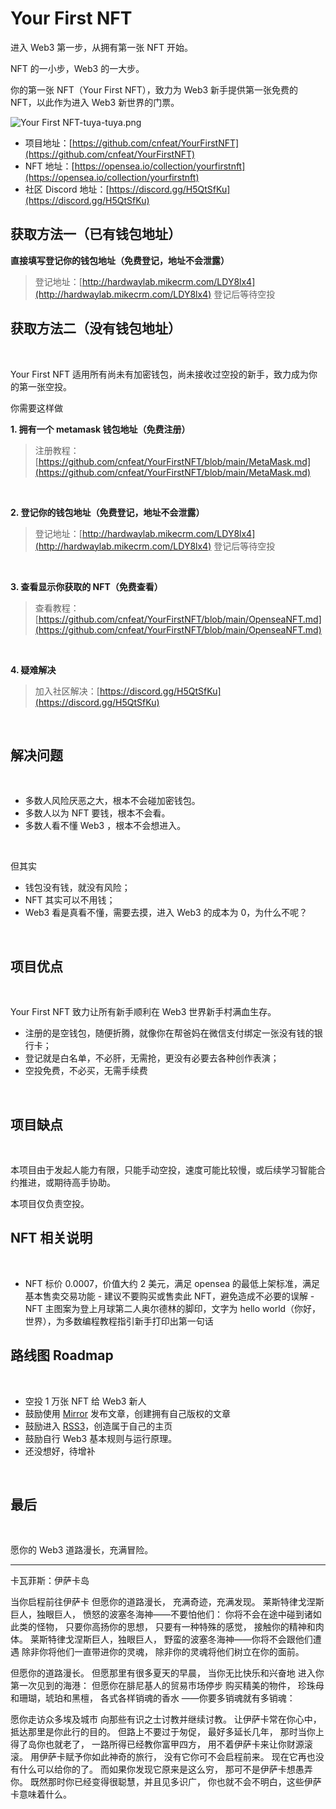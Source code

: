 # Your First NFT


进入 Web3 第一步，从拥有第一张 NFT 开始。
​

NFT 的一小步，Web3  的一大步。
​

你的第一张 NFT（Your First NFT），致力为 Web3 新手提供第一张免费的 NFT，以此作为进入 Web3 新世界的门票。
​

![Your First NFT-tuya-tuya.png](https://s2.loli.net/2022/02/15/ODfyE3PHt4WQA7U.png)
[
](http://hardwaylab.mikecrm.com/LDY8lx4)

- 项目地址：[https://github.com/cnfeat/YourFirstNFT](https://github.com/cnfeat/YourFirstNFT)
- NFT 地址：[https://opensea.io/collection/yourfirstnft](https://opensea.io/collection/yourfirstnft)
- 社区 Discord 地址：[https://discord.gg/H5QtSfKu](https://discord.gg/H5QtSfKu)



## 获取方法一（已有钱包地址）


**直接填写登记你的钱包地址（免费登记，地址不会泄露）**
​

> 登记地址：[http://hardwaylab.mikecrm.com/LDY8lx4](http://hardwaylab.mikecrm.com/LDY8lx4)
> 登记后等待空投



## 获取方法二（没有钱包地址）
​

Your First NFT 适用所有尚未有加密钱包，尚未接收过空投的新手，致力成为你的第一张空投。
​

你需要这样做
​

**1. 拥有一个 metamask 钱包地址（免费注册）**
​

> 注册教程：[https://github.com/cnfeat/YourFirstNFT/blob/main/MetaMask.md](https://github.com/cnfeat/YourFirstNFT/blob/main/MetaMask.md)

​

**2. 登记你的钱包地址（免费登记，地址不会泄露）**
​

> 登记地址：[http://hardwaylab.mikecrm.com/LDY8lx4](http://hardwaylab.mikecrm.com/LDY8lx4)
> 登记后等待空投

​

**3. 查看显示你获取的 NFT（免费查看）**
​
> 查看教程：[https://github.com/cnfeat/YourFirstNFT/blob/main/OpenseaNFT.md](https://github.com/cnfeat/YourFirstNFT/blob/main/OpenseaNFT.md)

​


**4. 疑难解决**


> 加入社区解决：[https://discord.gg/H5QtSfKu](https://discord.gg/H5QtSfKu)

​

## 解决问题
​


- 多数人风险厌恶之大，根本不会碰加密钱包。
- 多数人以为 NFT 要钱，根本不会看。
- 多数人看不懂 Web3 ，根本不会想进入。

​

但其实
​


- 钱包没有钱，就没有风险；
- NFT 其实可以不用钱；
- Web3 看是真看不懂，需要去摸，进入 Web3 的成本为 0，为什么不呢？

​

## 项目优点
​

Your First NFT 致力让所有新手顺利在 Web3 世界新手村满血生存。
​


- 注册的是空钱包，随便折腾，就像你在帮爸妈在微信支付绑定一张没有钱的银行卡；
- 登记就是白名单，不必肝，无需抢，更没有必要去各种创作表演；
- 空投免费，不必买，无需手续费

​

## 项目缺点
​

本项目由于发起人能力有限，只能手动空投，速度可能比较慢，或后续学习智能合约推进，或期待高手协助。
​

本项目仅负责空投。
​

## NFT 相关说明
​

- NFT 标价 0.0007，价值大约 2 美元，满足 opensea 的最低上架标准，满足基本售卖交易功能
​- 建议不要购买或售卖此 NFT，避免造成不必要的误解
​- NFT 主图案为登上月球第二人奥尔德林的脚印，文字为 hello world（你好，世界），为多数编程教程指引新手打印出第一句话
​

## 路线图 Roadmap 
​


- 空投 1 万张 NFT 给 Web3 新人
- 鼓励使用 [Mirror](https://mirror.xyz/) 发布文章，创建拥有自己版权的文章
- 鼓励进入 [RSS3](https://rss3.bio/)，创造属于自己的主页
- 鼓励自行 Web3 基本规则与运行原理。
- 还没想好，待增补

​

## 最后
​

愿你的 Web3 道路漫长，充满冒险。
​

-------


卡瓦菲斯：伊萨卡岛
​

当你启程前往伊萨卡
但愿你的道路漫长，
充满奇迹，充满发现。
莱斯特律戈涅斯巨人，独眼巨人，
愤怒的波塞冬海神——不要怕他们：
你将不会在途中碰到诸如此类的怪物，
只要你高扬你的思想，
只要有一种特殊的感觉，
接触你的精神和肉体。
莱斯特律戈涅斯巨人，独眼巨人，
野蛮的波塞冬海神——你将不会跟他们遭遇
除非你将他们一直带进你的灵魂，
除非你的灵魂将他们树立在你的面前。
​

但愿你的道路漫长。
但愿那里有很多夏天的早晨，
当你无比快乐和兴奋地
进入你第一次见到的海港：
但愿你在腓尼基人的贸易市场停步
购买精美的物件，
珍珠母和珊瑚，琥珀和黑檀，
各式各样销魂的香水
——你要多销魂就有多销魂：
​

愿你走访众多埃及城市
向那些有识之士讨教并继续讨教。
让伊萨卡常在你心中，
抵达那里是你此行的目的。
但路上不要过于匆促，
最好多延长几年，
那时当你上得了岛你也就老了，
一路所得已经教你富甲四方，
用不着伊萨卡来让你财源滚滚。
用伊萨卡赋予你如此神奇的旅行，
没有它你可不会启程前来。
现在它再也没有什么可以给你的了。
而如果你发现它原来是这么穷，
那可不是伊萨卡想愚弄你。
既然那时你已经变得很聪慧，并且见多识广，
你也就不会不明白，这些伊萨卡意味着什么。